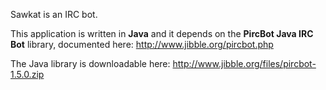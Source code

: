 Sawkat is an IRC bot.

This application is written in __Java__ and it depends on
the __PircBot Java IRC Bot__ library, documented here: http://www.jibble.org/pircbot.php

The Java library is downloadable here: http://www.jibble.org/files/pircbot-1.5.0.zip
